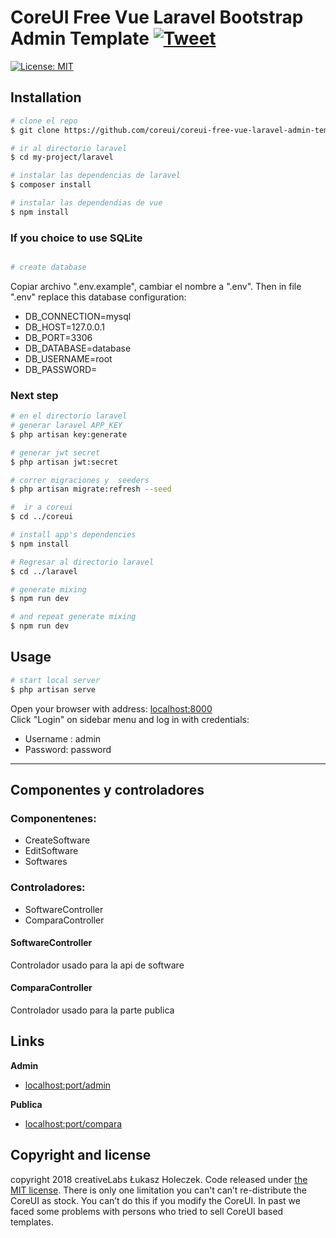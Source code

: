 # CoreUI Free Vue Laravel Bootstrap Admin Template [![Tweet](https://img.shields.io/twitter/url/http/shields.io.svg?style=social&logo=twitter)](https://twitter.com/intent/tweet?text=CoreUI%20-%20Free%20Bootstrap%204%20Admin%20Template%20&url=https://coreui.io&hashtags=bootstrap,admin,template,dashboard,panel,free,angular,react,vue)

[![License: MIT](https://img.shields.io/badge/License-MIT-yellow.svg)](https://opensource.org/licenses/MIT)

## Installation

``` bash
# clone el repo
$ git clone https://github.com/coreui/coreui-free-vue-laravel-admin-template.git my-project

# ir al directorio laravel
$ cd my-project/laravel

# instalar las dependencias de laravel
$ composer install

# instalar las dependendias de vue
$ npm install
```

### If you choice to use SQLite

``` bash

# create database
```
Copiar archivo  ".env.example", cambiar el nombre a  ".env".
Then in file ".env" replace this database configuration:
* DB_CONNECTION=mysql
* DB_HOST=127.0.0.1
* DB_PORT=3306
* DB_DATABASE=database
* DB_USERNAME=root
* DB_PASSWORD=


### Next step

``` bash
# en el directorio laravel 
# generar laravel APP_KEY
$ php artisan key:generate

# generar jwt secret
$ php artisan jwt:secret

# correr migraciones y  seeders
$ php artisan migrate:refresh --seed

```

```bash
#  ir a coreui
$ cd ../coreui

# install app's dependencies
$ npm install

```

``` bash
# Regresar al directorio laravel
$ cd ../laravel

# generate mixing
$ npm run dev

# and repeat generate mixing
$ npm run dev
```

## Usage

``` bash
# start local server
$ php artisan serve

```

Open your browser with address: [localhost:8000](localhost:8000)  
Click "Login" on sidebar menu and log in with credentials:

* Username : admin
* Password: password

--- 

## Componentes y controladores

### Componentenes:
* CreateSoftware
* EditSoftware
* Softwares
### Controladores:
* SoftwareController
* ComparaController


#### SoftwareController
Controlador usado para la api de software

#### ComparaController
Controlador usado para la parte publica 



## Links

**Admin**

* <localhost:port/admin>


**Publica**

* <localhost:port/compara>

## Copyright and license

copyright 2018 creativeLabs Łukasz Holeczek. Code released under [the MIT license](https://github.com/coreui/coreui-free-laravel-admin-template/blob/master/LICENSE).
There is only one limitation you can't can’t re-distribute the CoreUI as stock. You can’t do this if you modify the CoreUI. In past we faced some problems with persons who tried to sell CoreUI based templates.

